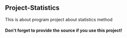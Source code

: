 ## Project-Statistics

This is about program project about statistics method

#### Don't forget to provide the source if you use this project!
